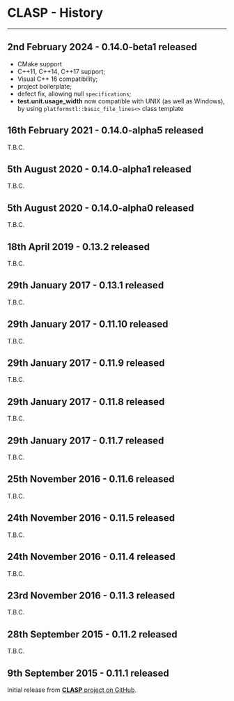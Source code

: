 # CLASP - History <!-- omit in toc -->


----


## 2nd February 2024 - 0.14.0-beta1 released

* CMake support
* C++11, C++14, C++17 support;
* Visual C++ 16 compatibility;
* project boilerplate;
* defect fix, allowing null `specifications`;
* **test.unit.usage_width** now compatible with UNIX (as well as Windows), by using `platformstl::basic_file_lines<>` class template

 
## 16th February 2021 - 0.14.0-alpha5 released

T.B.C.

## 5th August 2020 - 0.14.0-alpha1 released

T.B.C.

## 5th August 2020 - 0.14.0-alpha0 released

T.B.C.

## 18th April 2019 - 0.13.2 released

T.B.C.

## 29th January 2017 - 0.13.1 released

T.B.C.

## 29th January 2017 - 0.11.10 released

T.B.C.

## 29th January 2017 - 0.11.9 released

T.B.C.

## 29th January 2017 - 0.11.8 released

T.B.C.

## 29th January 2017 - 0.11.7 released

T.B.C.

## 25th November 2016 - 0.11.6 released

T.B.C.

## 24th November 2016 - 0.11.5 released

T.B.C.

## 24th November 2016 - 0.11.4 released

T.B.C.

## 23rd November 2016 - 0.11.3 released

T.B.C.

## 28th September 2015 - 0.11.2 released

T.B.C.

## 9th September 2015 - 0.11.1 released

Initial release from [**CLASP** project on GitHub](https://synesissoftware.com/CLASP).


<!-- ########################### end of file ########################### -->

